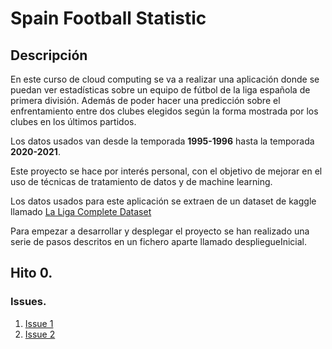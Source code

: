 # Spain Football Statistic
## Descripción
En este curso de cloud computing se va a realizar una aplicación donde se puedan ver estadísticas sobre un equipo de fútbol de la liga española de primera división. Además de poder hacer una predicción sobre el enfrentamiento entre dos clubes elegidos según la forma mostrada por los clubes en los últimos partidos.

Los datos usados van desde la temporada **1995-1996** hasta la temporada **2020-2021**.

Este proyecto se hace por interés personal, con el objetivo de mejorar en el uso de técnicas de tratamiento de datos y de machine learning.

Los datos usados para este aplicación se extraen de un dataset de kaggle llamado [La Liga Complete Dataset](https://www.kaggle.com/kishan305/la-liga-results-19952020)

Para empezar a desarrollar y desplegar el proyecto se han realizado una serie de pasos descritos en un fichero aparte llamado despliegueInicial.

## Hito 0. 
### Issues.
1. [Issue 1](https://github.com/CharlySM/cc1/issues/5)
2. [Issue 2](https://github.com/CharlySM/cc1/issues/7)
